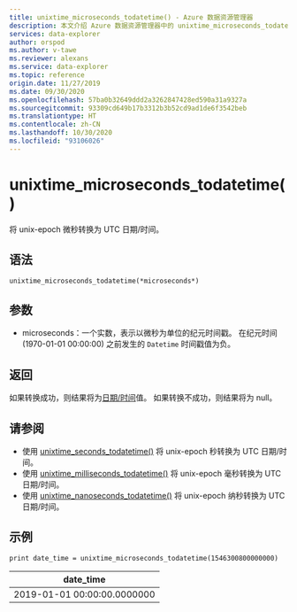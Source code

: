 ```yaml
---
title: unixtime_microseconds_todatetime() - Azure 数据资源管理器
description: 本文介绍 Azure 数据资源管理器中的 unixtime_microseconds_todatetime()。
services: data-explorer
author: orspod
ms.author: v-tawe
ms.reviewer: alexans
ms.service: data-explorer
ms.topic: reference
origin.date: 11/27/2019
ms.date: 09/30/2020
ms.openlocfilehash: 57ba0b32649ddd2a3262847428ed590a31a9327a
ms.sourcegitcommit: 93309cd649b17b3312b3b52cd9ad1de6f3542beb
ms.translationtype: HT
ms.contentlocale: zh-CN
ms.lasthandoff: 10/30/2020
ms.locfileid: "93106026"
---
```

# <a name="unixtime_microseconds_todatetime"></a>unixtime_microseconds_todatetime()

将 unix-epoch 微秒转换为 UTC 日期/时间。

## <a name="syntax"></a>语法

`unixtime_microseconds_todatetime(*microseconds*)`

## <a name="arguments"></a>参数

* microseconds：一个实数，表示以微秒为单位的纪元时间戳。 在纪元时间 (1970-01-01 00:00:00) 之前发生的 `Datetime` 时间戳值为负。

## <a name="returns"></a>返回

如果转换成功，则结果将为[日期/时间](./scalar-data-types/datetime.md)值。 如果转换不成功，则结果将为 null。

## <a name="see-also"></a>请参阅

* 使用 [unixtime_seconds_todatetime()](unixtime-seconds-todatetimefunction.md) 将 unix-epoch 秒转换为 UTC 日期/时间。
* 使用 [unixtime_milliseconds_todatetime()](unixtime-milliseconds-todatetimefunction.md) 将 unix-epoch 毫秒转换为 UTC 日期/时间。
* 使用 [unixtime_nanoseconds_todatetime()](unixtime-nanoseconds-todatetimefunction.md) 将 unix-epoch 纳秒转换为 UTC 日期/时间。

## <a name="example"></a>示例

<!-- csl: https://help.kusto.chinacloudapi.cn/Samples  -->
```kusto
print date_time = unixtime_microseconds_todatetime(1546300800000000)
```

|date_time|
|---|
|2019-01-01 00:00:00.0000000|
